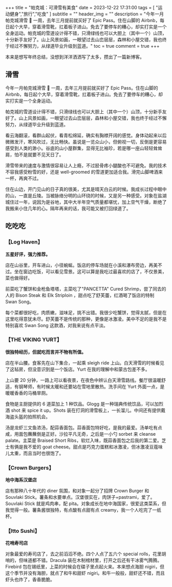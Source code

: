 +++
title = "帕克城：可滑雪有美食"
date = 2023-12-22 17:31:00
tags = [
    "运动健身","旅行","吃食"
]
subtitle = ""
header_img = ""
description = "今年一月帕克城滑雪 🎿 一周，去年三月提前就买好了 Epic Pass。住在山脚的 Airbnb，每日起个大早，穿着滑雪靴，扛着板子进山。免去了要停车的糟心，却实打实是一个全身运动。帕克城的雪道设计得不错，只滑绿线也可以大胆上（其中一个）山顶，十分新手友好了。山上风景如画，一眼望过去山峦层层，森林和小屋交错，我也终于经过不懈努力，从绿道毕业升级到蓝道。"
toc = true
comment = true
+++

本来是想写年终总结，没想到洋洋洒洒写了太多，攒出了一篇新博客。

## 滑雪

今年一月帕克城滑雪 🎿 一周，去年三月提前就买好了 Epic Pass。住在山脚的 Airbnb，每日起个大早，穿着滑雪靴，扛着板子进山。免去了要停车的糟心，却实打实是一个全身运动。

帕克城的雪道设计得不错，只滑绿线也可以大胆上（其中一个）山顶，十分新手友好了。山上风景如画，一眼望过去山峦层层，森林和小屋交错，我也终于经过不懈努力，从绿道毕业升级到蓝道。

看云海翻滚，看群山起伏，看青松绵延，确实有胸襟开阔的感觉。身体动起来以后微微发汗，寒风吹过，无比畅快。虽说是一览众山小，但俯视一切，反倒是更容易感受到人类的渺小。谷底的山小屋群集，显得无比袖珍，若是哪一座山轻轻耸耸肩，怕不是就要不见天日了。

滑雪带来的速度与激情很容易让人上瘾，不过胫骨疼小腿酸也不可避免。我的技术不容我感受粉雪的好，还是 well-groomed 的雪道更加适合我。滑完山脚啤酒来一杯，再爽不过。

住在山边，开门见山的日子真的很美，尤其是晴天白云的时候。我成长过程中眼中的山，一直是丘陵。当被脉络分明的山环绕的时候，又是另一种感受。对象在盐湖城住过一年，说因为是谷地，其中大半年空气质量都堪忧，加上空气干燥，断绝了我搬来小住几年的心。隔年再来的话，我可能又被打回绿道了。

## **吃吃吃**

### 【Log Haven】

**五星好评，强力推荐。**

店在山谷里，开车进山，小径蜿蜒。饭店的停车场就在小溪和瀑布旁边，再美不过。坐在窗边吃饭，可以看见雪景。这可以算是我吃过最喜欢的店了，不仅景美，菜也做得好。

前菜吃了蟹饼和金枪鱼塔塔，主菜吃了"PANCETTA" Cured Shrimp，尝了同去的人的 Bison Steak 和 Elk Striploin ，甜点吃了舒芙蕾，红酒喝了饭店的特制 Swan Song。

每个菜都很好吃，肉质嫩，滋味足，挑不出错。我很少吃蟹饼，觉得太腻，但是在这里吃得意犹未尽。舒芙蕾不是传统的那种，更像是冰激凌。美中不足的是我不是特别喜欢 Swan Song 这款酒，对我来说有点平淡。

### 【THE VIKING YURT】

**很独特经历，但就吃而言并不物有所值。**

店在半山腰。食客先在山下集合，一起乘 sleigh ride 上山。白天滑雪的时候看见了这毡房，但没意识到是一个饭店。Yurt 在我的理解中和蒙古包差不多。

上山要 20 分钟，一路上可以看夜景，在夜色中辨认白天滑雪路线。餐厅很温暖舒适，有钢琴师，有时候太暖和还要站在雪地里散热。洗手间在 Yurt 外面一点，是暖暖香香的马桶旱厕。

食物是主厨提供的 6 道菜加上 1 种饮品。Glogg 是一种瑞典传统饮品，可以加烈酒 shot 来 spice it up。Shots 装在打洞的滑雪板上，一长溜儿。中间还有提供戴海盗头盔的拍照机会。

汤是龙虾三文鱼浓汤，配蒜香面包。蒜香面包特好吃，是我的最爱。汤单吃有点咸，用面包蘸蘸倒是正好。沙拉平凡无奇，之后是一小勺 sorbet 来 cleanse palate。主菜是 Braised Short Ribs，软烂入味，既蒜香面包之后我的第二爱。芝士有俩是我不爱的 goat cheese。甜点是巧克力蛋糕和冰激凌，但冰激凌豆蔻味儿太重，而且当时也很饱了。

### 【Crown Burgers】

**地中海系汉堡店**

店有那种八十年代的 diner 氛围，和对象一起分了招牌 Crown Burger 和 Souvlaki Stick。薯条和水要单点。汉堡很实在，肉饼子+pastrami，爱了。Souvlaki Stick 就是鸡肉串，配 pita。对象成长在地中海国家，很爱这类菜系，但我觉得一般。薯条酱很独特，有点酸有点甜有点 creamy，我一个人吃完了一纸杯。

### 【Itto Sushi】

**花哨寿司店**

对象最爱的寿司店了，去之前滔滔不绝。四个人点了五六个 special rolls，花里胡哨的，但味道都不错。Dracula 装在木制棺材里，打开之后还有干冰雾气腾腾。Firebird 包在锡纸里，上菜的时候会在碟子里点起火来。本来想点海胆 nigiri，但这个季节并没有海胆，就点了和牛和甜虾 nigiri。和牛一般般，甜虾还不错，而且虾头也炸了，香香脆脆。
